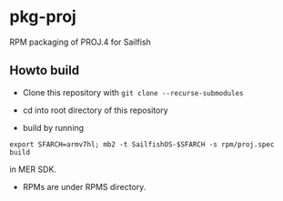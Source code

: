 # pkg-proj
RPM packaging of PROJ.4 for Sailfish

## Howto build

* Clone this repository with `git clone --recurse-submodules`

* cd into root directory of this repository

* build by running 
```
export SFARCH=armv7hl; mb2 -t SailfishOS-$SFARCH -s rpm/proj.spec build
```
in MER SDK. 

* RPMs are under RPMS directory.
